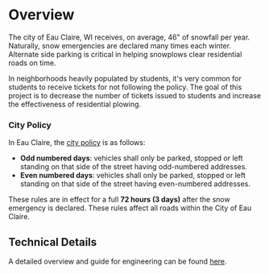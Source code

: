 # Overview
The city of Eau Claire, WI receives, on average, 46" of snowfall per year. Naturally, snow emergencies are declared many times each winter. Alternate side parking is critical in helping snowplows clear residential roads on time.

In neighborhoods heavily populated by students, it's very common for students to receive tickets for not following the policy. The goal of this project is to decrease the number of tickets issued to students and increase the effectiveness of residential plowing.

### City Policy
In Eau Claire, the [city policy](http://www.ci.eau-claire.wi.us/departments/public-works/alternate-side-parking) is as follows:
- **Odd numbered days**: vehicles shall only be parked, stopped or left standing on that side of the street having odd-numbered addresses.
- **Even numbered days**: vehicles shall only be parked, stopped or left standing on that side of the street having even-numbered addresses.

These rules are in effect for a full **72 hours (3 days)** after the snow emergency is declared. These rules affect all roads within the City of Eau Claire.

## Technical Details
A detailed overview and guide for engineering can be found [here](./technical-details.md).